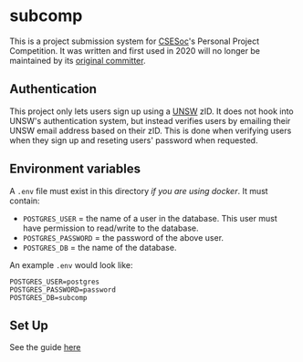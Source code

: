 # subcomp

This is a project submission system for [CSESoc](https://csesoc.unsw.edu.au/)'s Personal Project Competition. It was written and first used in 2020 will no longer be maintained by its [original committer](https://github.com/piddlingtuna/subcomp/).

## Authentication

This project only lets users sign up using a [UNSW](https://www.unsw.edu.au/) zID. It does not hook into UNSW's authentication system, but instead verifies users by emailing their UNSW email address based on their zID. This is done when verifying users when they sign up and reseting users' password when requested.

## Environment variables

A `.env` file must exist in this directory _if you are using docker_. It must contain:

- `POSTGRES_USER` = the name of a user in the database. This user must have permission to read/write to the database.
- `POSTGRES_PASSWORD` = the password of the above user.
- `POSTGRES_DB` = the name of the database.

An example `.env` would look like:

```
POSTGRES_USER=postgres
POSTGRES_PASSWORD=password
POSTGRES_DB=subcomp
```

## Set Up

See the guide [here](set_up.md)
